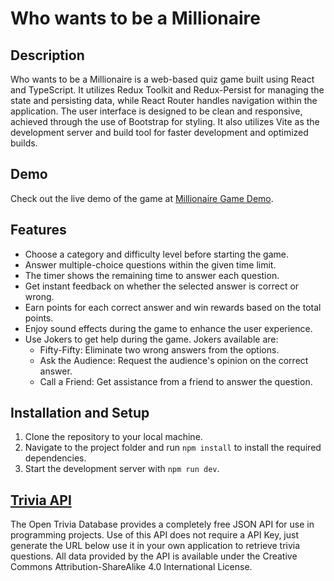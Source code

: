 # Who wants to be a Millionaire

## Description

Who wants to be a Millionaire is a web-based quiz game built using React and TypeScript.
It utilizes Redux Toolkit and Redux-Persist for managing the state and persisting data, while React Router handles navigation within the application.
The user interface is designed to be clean and responsive, achieved through the use of Bootstrap for styling.
It also utilizes Vite as the development server and build tool for faster development and optimized builds.

## Demo

Check out the live demo of the game at [Millionaire Game Demo](https://hristoz2020.github.io/milionaire-game-app/).

## Features

-   Choose a category and difficulty level before starting the game.
-   Answer multiple-choice questions within the given time limit.
-   The timer shows the remaining time to answer each question.
-   Get instant feedback on whether the selected answer is correct or wrong.
-   Earn points for each correct answer and win rewards based on the total points.
-   Enjoy sound effects during the game to enhance the user experience.
-   Use Jokers to get help during the game. Jokers available are:
    -   Fifty-Fifty: Eliminate two wrong answers from the options.
    -   Ask the Audience: Request the audience's opinion on the correct answer.
    -   Call a Friend: Get assistance from a friend to answer the question.

## Installation and Setup

1. Clone the repository to your local machine.
2. Navigate to the project folder and run `npm install` to install the required dependencies.
3. Start the development server with `npm run dev`.

## [Trivia API](https://opentdb.com/api_config.php)

The Open Trivia Database provides a completely free JSON API for use in programming projects.
Use of this API does not require a API Key, just generate the URL below use it in your own application to retrieve trivia questions.
All data provided by the API is available under the Creative Commons Attribution-ShareAlike 4.0 International License.
